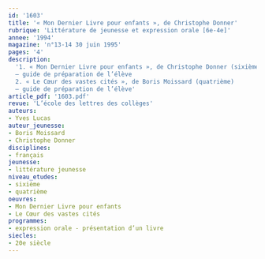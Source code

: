 ```yaml
---
id: '1603'
title: '« Mon Dernier Livre pour enfants », de Christophe Donner'
rubrique: 'Littérature de jeunesse et expression orale [6e-4e]'
annee: '1994'
magazine: 'n°13-14 30 juin 1995'
pages: '4'
description: 
  '1. « Mon Dernier Livre pour enfants », de Christophe Donner (sixième)
  – guide de préparation de l’élève
  2. « Le Cœur des vastes cités », de Boris Moissard (quatrième)
  – guide de préparation de l’élève'
article_pdf: '1603.pdf'
revue: 'L’école des lettres des collèges'
auteurs:
- Yves Lucas
auteur_jeunesse:
- Boris Moissard
- Christophe Donner
disciplines:
- français
jeunesse:
- littérature jeunesse
niveau_etudes:
- sixième
- quatrième
oeuvres:
- Mon Dernier Livre pour enfants
- Le Cœur des vastes cités
programmes:
- expression orale - présentation d’un livre
siecles:
- 20e siècle
---
```

